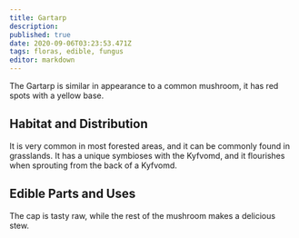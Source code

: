 ```yaml
---
title: Gartarp
description: 
published: true
date: 2020-09-06T03:23:53.471Z
tags: floras, edible, fungus
editor: markdown
---
```


The Gartarp is similar in appearance to a common mushroom, it has red spots with a yellow base.

## Habitat and Distribution

It is very common in most forested areas, and it can be commonly found in grasslands. It has a unique symbioses with the Kyfvomd, and it flourishes when sprouting from the back of a Kyfvomd.

## Edible Parts and Uses

The cap is tasty raw, while the rest of the mushroom makes a delicious stew.